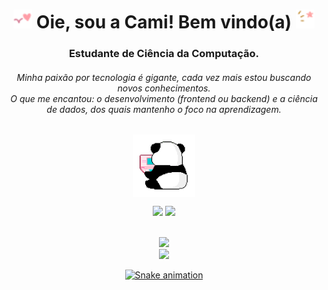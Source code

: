 
  <h1 align="center">
<img width="30px" src="https://github.com/kmilapl/kmilapl/blob/main/toreadme/gif5.gif"> Oie, sou a Cami! Bem vindo(a) <img width="30px" src="https://github.com/kmilapl/kmilapl/blob/main/toreadme/gif6.gif">
  </h1>
  
<h3 align="center">Estudante de Ciência da Computação.</h3>
<h6 align="center">Minha paixão por tecnologia é gigante, cada vez mais estou buscando novos conhecimentos. <br>O que me encantou: o desenvolvimento (frontend ou backend) e a ciência de dados, dos quais mantenho o foco na aprendizagem.</h6>

##


<div align="center" style="display: inline_block"> 
 <img align="center" height="100" src="https://github.com/kmilapl/kmilapl/blob/main/toreadme/gif3.gif"/>

  <a href = "mailto:kmilapl@icloud.com"><img height="22" src="https://img.shields.io/badge/-email-%23333?style=for-the-badge&logo=icloud&logoColor=white" target="_blank"></a>
 <a href="https://www.linkedin.com/in/camila-plira/" target="_blank"><img height="22" src="https://img.shields.io/badge/-LinkedIn-%230077B5?style=for-the-badge&logo=linkedin&logoColor=white" target="_blank"></a> 
</div>


<div align="center">
  <br>
<a href="https://github.com/kmilapl">
<img height="130em" src="https://github-readme-stats.vercel.app/api/top-langs/?username=kmilapl&layout=compact&langs_count=7&title_color=a9def9&text_color=fffff0&bg_color=000000"/><br>
 <img height="130em" src="https://github-readme-stats.vercel.app/api?username=kmilapl&show_icons=true&title_color=ff99c8&text_color=ffffff&bg_color=000000&icon_color=a9def9&border_radius=5&include_all_commits=true&count_private=true"/>
 
![Snake animation](https://github.com/kmilapl/kmilapl/blob/output/github-contribution-grid-snake.svg)
</div>
  </div>
  
  
  
